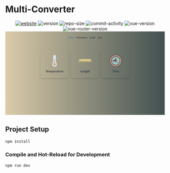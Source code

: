 # Multi-Converter

<div align="center">

[![website](https://img.shields.io/website?url=https%3A%2F%2Fmulti-converter.vercel.app)](https://multi-converter.vercel.app)
![version](https://img.shields.io/github/package-json/v/arnonrdp/multi-converter)
![repo-size](https://img.shields.io/github/repo-size/arnonrdp/multi-converter)
![commit-activity](https://img.shields.io/github/commit-activity/m/arnonrdp/multi-converter)
![vue-version](https://img.shields.io/github/package-json/dependency-version/arnonrdp/multi-converter/vue)
![vue-router-version](https://img.shields.io/github/package-json/dependency-version/arnonrdp/multi-converter/vue-router)
![main-screen](./public/main.jpg)

</div>


## Project Setup

```sh
npm install
```

### Compile and Hot-Reload for Development

```sh
npm run dev
```
